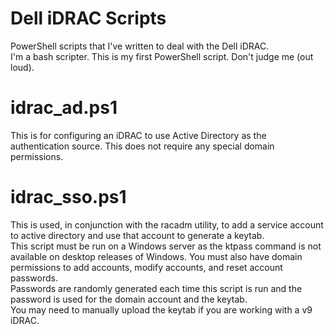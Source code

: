 # Dell iDRAC Scripts
PowerShell scripts that I've written to deal with the Dell iDRAC.<br>
I'm a bash scripter.  This is my first PowerShell script.  Don't judge me (out loud).

# idrac_ad.ps1
This is for configuring an iDRAC to use Active Directory as the authentication source.  This does not require any special domain permissions.

# idrac_sso.ps1
This is used, in conjunction with the racadm utility, to add a service account to active directory and use that account to generate a keytab.<br>
This script must be run on a Windows server as the ktpass command is not available on desktop releases of Windows.  You must also have domain permissions to add accounts, modify accounts, and reset account passwords.<br>
Passwords are randomly generated each time this script is run and the password is used for the domain account and the keytab.<br>
You may need to manually upload the keytab if you are working with a v9 iDRAC.<br>
